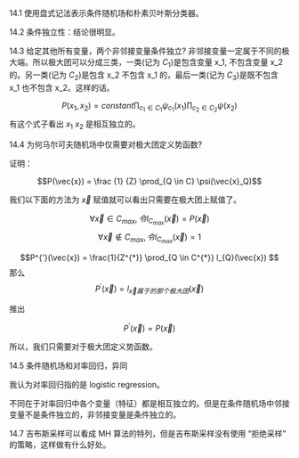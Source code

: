 14.1 使用盘式记法表示条件随机场和朴素贝叶斯分类器。

14.2 条件独立性：结论很明显。

14.3 给定其他所有变量，两个非邻接变量条件独立?  非邻接变量一定属于不同的极大端。所以极大团可以分成三类，一类(记为 $C_1$)是包含变量 x_1, 不包含变量  x_2 的。另一类(记为 $C_2$)是包含 x_2 不包含 x_1 的，最后一类(记为 $C_3$)是既不包含 x_1 也不包含 x_2。这样的话。

$$P(x_1, x_2) = constant \prod_{c_1 \in C_1} \psi_{c_1}(x_1) \prod_{c_2 \in C_2} \psi(x_2)$$
有这个式子看出 $x_1$ $x_2$ 是相互独立的。

14.4 为何马尔可夫随机场中仅需要对极大团定义势函数?

证明：

$$P(\vec{x}) = \frac {1} {Z} \prod_{Q \in C} \psi(\vec{x}_Q)$$

我们以下面的方法为 $\vec{x}$ 赋值就可以看出只需要在极大团上赋值了。

$$\forall \vec{x} \in C_{max}, 令 l_{C_{max}}(\vec{x}) = P(\vec{x})$$
$$\forall \vec{x} \not \in C_{max}, 令 l_{C_{max}}(\vec{x}) = 1$$


$$P^{'}(\vec{x}) = \frac{1}{Z^{*}} \prod_{Q \in C^{*}} l_{Q}(\vec{x}) $$
那么
$$P^{'}(\vec{x}) = l_{\vec{x} 属于的那个极大团} (\vec{x})$$

推出

$$P^{'}(\vec{x}) = P(\vec{x})$$

所以，我们只需要对于极大团定义势函数。


14.5 条件随机场和对率回归，异同

我认为对率回归指的是 logistic regression。

不同在于对率回归中各个变量（特征）都是相互独立的。但是在条件随机场中邻接变量不是条件独立的，非邻接变量是条件独立的。


14.7 吉布斯采样可以看成 MH 算法的特列，但是吉布斯采样没有使用 “拒绝采样” 的策略，这样做有什么好处。


